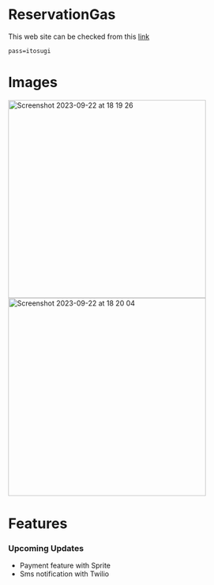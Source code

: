 # ReservationGas

This web site can be checked from this [link](https://itosugikappocuisine.ca/reservation)
```
pass=itosugi
```


# Images
<img width="400" alt="Screenshot 2023-09-22 at 18 19 26" src="https://github.com/odkaz/ReservationGas/assets/47331394/4c02e485-0194-44ec-8a17-d32d617c9f6f">
<img width="400" alt="Screenshot 2023-09-22 at 18 20 04" src="https://github.com/odkaz/ReservationGas/assets/47331394/342b8874-ea79-4924-a21f-d11c17f8f2d0">

# Features
### Upcoming Updates
- Payment feature with Sprite
- Sms notification with Twilio
